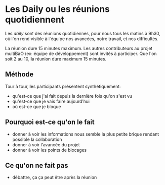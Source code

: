 # Les Daily ou les réunions quotidiennent

Les *daily* sont des réunions quotidiennes, pour nous tous les matins à 9h30, où l'on rend visible à l'équipe nos avancées, notre travail, et nos difficultés. 

La réunion dure 15 minutes maximum. 
Les autres contributeurs au projet multiBàO (ex: équipe de développement) sont invités à participer. 
Que l'on soit 2 au 10, la réunion dure maximum 15 minutes.

## Méthode

Tour à tour, les participants présentent synthétiquement: 
* qu'est-ce que j'ai fait depuis la dernière fois qu'on s'est vu
* qu'est-ce que je vais faire aujourd'hui 
* où est-ce que je bloque

## Pourquoi est-ce qu'on le fait

* donner à voir les informations nous semble la plus petite brique rendant possible la collaboration
* donner à voir l'avancée du projet
* donner à voir les points de blocages

## Ce qu'on ne fait pas

* débattre, ça ça peut être après la réunion



